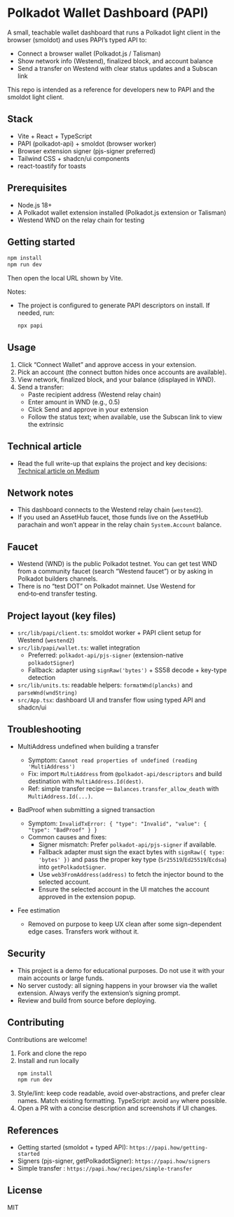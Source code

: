 # Polkadot Wallet Dashboard (PAPI)

A small, teachable wallet dashboard that runs a Polkadot light client in the browser (smoldot) and uses PAPI’s typed API to:

- Connect a browser wallet (Polkadot.js / Talisman)
- Show network info (Westend), finalized block, and account balance
- Send a transfer on Westend with clear status updates and a Subscan link

This repo is intended as a reference for developers new to PAPI and the smoldot light client.

## Stack
- Vite + React + TypeScript
- PAPI (polkadot-api) + smoldot (browser worker)
- Browser extension signer (pjs-signer preferred)
- Tailwind CSS + shadcn/ui components
- react-toastify for toasts

## Prerequisites
- Node.js 18+
- A Polkadot wallet extension installed (Polkadot.js extension or Talisman)
- Westend WND on the relay chain for testing

## Getting started
```bash
npm install
npm run dev
```
Then open the local URL shown by Vite.

Notes:
- The project is configured to generate PAPI descriptors on install. If needed, run:
  ```bash
  npx papi
  ```

## Usage
1. Click “Connect Wallet” and approve access in your extension.
2. Pick an account (the connect button hides once accounts are available).
3. View network, finalized block, and your balance (displayed in WND).
4. Send a transfer:
   - Paste recipient address (Westend relay chain)
   - Enter amount in WND (e.g., 0.5)
   - Click Send and approve in your extension
   - Follow the status text; when available, use the Subscan link to view the extrinsic

## Technical article
- Read the full write-up that explains the project and key decisions: [Technical article on Medium](https://medium.com/@nasihudeen04/381ee5a79d5c)

## Network notes
- This dashboard connects to the Westend relay chain (`westend2`).
- If you used an AssetHub faucet, those funds live on the AssetHub parachain and won’t appear in the relay chain `System.Account` balance.

## Faucet
- Westend (WND) is the public Polkadot testnet. You can get test WND from a community faucet (search “Westend faucet”) or by asking in Polkadot builders channels.
- There is no “test DOT” on Polkadot mainnet. Use Westend for end‑to‑end transfer testing.

## Project layout (key files)
- `src/lib/papi/client.ts`: smoldot worker + PAPI client setup for Westend (`westend2`)
- `src/lib/papi/wallet.ts`: wallet integration
  - Preferred: `polkadot-api/pjs-signer` (extension-native `polkadotSigner`)
  - Fallback: adapter using `signRaw('bytes')` + SS58 decode + key-type detection
- `src/lib/units.ts`: readable helpers: `formatWnd(plancks)` and `parseWnd(wndString)`
- `src/App.tsx`: dashboard UI and transfer flow using typed API and shadcn/ui

## Troubleshooting
- MultiAddress undefined when building a transfer
  - Symptom: `Cannot read properties of undefined (reading 'MultiAddress')`
  - Fix: import `MultiAddress` from `@polkadot-api/descriptors` and build destination with `MultiAddress.Id(dest)`.
  - Ref: simple transfer recipe — `Balances.transfer_allow_death` with `MultiAddress.Id(...)`.

- BadProof when submitting a signed transaction
  - Symptom: `InvalidTxError: { "type": "Invalid", "value": { "type": "BadProof" } }`
  - Common causes and fixes:
    - Signer mismatch: Prefer `polkadot-api/pjs-signer` if available.
    - Fallback adapter must sign the exact bytes with `signRaw({ type: 'bytes' })` and pass the proper key type (`Sr25519`/`Ed25519`/`Ecdsa`) into `getPolkadotSigner`.
    - Use `web3FromAddress(address)` to fetch the injector bound to the selected account.
    - Ensure the selected account in the UI matches the account approved in the extension popup.

- Fee estimation
  - Removed on purpose to keep UX clean after some sign-dependent edge cases. Transfers work without it.

## Security
- This project is a demo for educational purposes. Do not use it with your main accounts or large funds.
- No server custody: all signing happens in your browser via the wallet extension. Always verify the extension’s signing prompt.
- Review and build from source before deploying.

## Contributing
Contributions are welcome!

1. Fork and clone the repo
2. Install and run locally
   ```bash
   npm install
   npm run dev
   ```
3. Style/lint: keep code readable, avoid over‑abstractions, and prefer clear names. Match existing formatting. TypeScript: avoid `any` where possible.
4. Open a PR with a concise description and screenshots if UI changes.

## References
- Getting started (smoldot + typed API): `https://papi.how/getting-started`
- Signers (pjs-signer, getPolkadotSigner): `https://papi.how/signers`
- Simple transfer : `https://papi.how/recipes/simple-transfer`

## License
MIT
